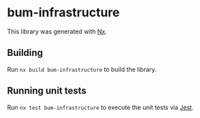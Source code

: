# bum-infrastructure

This library was generated with [Nx](https://nx.dev).

## Building

Run `nx build bum-infrastructure` to build the library.

## Running unit tests

Run `nx test bum-infrastructure` to execute the unit tests via [Jest](https://jestjs.io).
